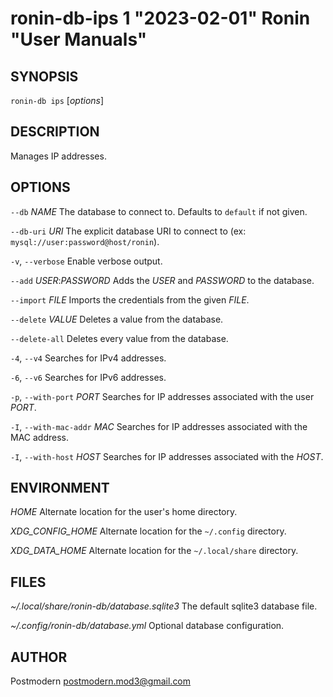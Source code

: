 # ronin-db-ips 1 "2023-02-01" Ronin "User Manuals"

## SYNOPSIS

`ronin-db ips` [*options*]

## DESCRIPTION

Manages IP addresses.

## OPTIONS

`--db` *NAME*
  The database to connect to. Defaults to `default` if not given.

`--db-uri` *URI*
  The explicit database URI to connect to
  (ex: `mysql://user:password@host/ronin`).

`-v`, `--verbose`
	Enable verbose output.

`--add` *USER*:*PASSWORD*
  Adds the *USER* and *PASSWORD* to the database.

`--import` *FILE*
  Imports the credentials from the given *FILE*.

`--delete` *VALUE*
  Deletes a value from the database.

`--delete-all`
  Deletes every value from the database.

`-4`, `--v4`
	Searches for IPv4 addresses.

`-6`, `--v6`
	Searches for IPv6 addresses.

`-p`, `--with-port` *PORT*
	Searches for IP addresses associated with the user *PORT*.

`-I`, `--with-mac-addr` *MAC*
	Searches for IP addresses associated with the MAC address.

`-I`, `--with-host` *HOST*
	Searches for IP addresses associated with the *HOST*.

## ENVIRONMENT

*HOME*
  Alternate location for the user's home directory.

*XDG_CONFIG_HOME*
  Alternate location for the `~/.config` directory.

*XDG_DATA_HOME*
  Alternate location for the `~/.local/share` directory.

## FILES

*~/.local/share/ronin-db/database.sqlite3*
  The default sqlite3 database file.

*~/.config/ronin-db/database.yml*
  Optional database configuration.

## AUTHOR

Postmodern <postmodern.mod3@gmail.com>

